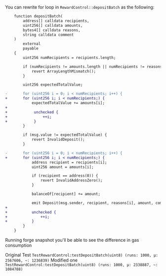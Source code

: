 You can rewrite for loop in `RewardControl::depositBatch` as the following:

```diff
    function depositBatch(
        address[] calldata recipients,
        uint256[] calldata amounts,
        bytes4[] calldata reasons,
        string calldata comment
    )
        external
        payable
    {
        uint256 numRecipients = recipients.length;

        if (numRecipients != amounts.length || numRecipients != reasons.length) {
            revert ArrayLengthMismatch();
        }

        uint256 expectedTotalValue;

-       for (uint256 i = 0; i < numRecipients; i++) {
+       for (uint256 i; i < numRecipients;) {
            expectedTotalValue += amounts[i];
+
+            unchecked {
+                ++i;
+            }
        }

        if (msg.value != expectedTotalValue) {
            revert InvalidDeposit();
        }

-       for (uint256 i = 0; i < numRecipients; i++) {
+       for (uint256 i; i < numRecipients;) {
            address recipient = recipients[i];
            uint256 amount = amounts[i];

            if (recipient == address(0)) {
                revert InvalidAddressZero();
            }

            balanceOf[recipient] += amount;

            emit Deposit(msg.sender, recipient, reasons[i], amount, comment);
+
+           unchecked {
+               ++i;
+           }
        }
    }
```

Running forge snapshot you'll be able to see the difference in gas consumption

Original Test `TestRewardControl:testDepositBatch(uint8) (runs: 1000, μ: 2567606, ~: 1236839)` Modified one `TestRewardControl:testDepositBatch(uint8) (runs: 1000, μ: 2338887, ~: 1084788)`

